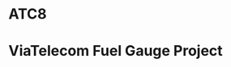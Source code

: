 # ATC8
ViaTelecom Fuel Gauge Project
================================================================================================================
